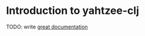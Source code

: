 # Introduction to yahtzee-clj

TODO: write [great documentation](http://jacobian.org/writing/what-to-write/)
